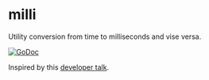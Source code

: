milli
=====

Utility conversion from time to milliseconds and vise versa.

[![GoDoc](https://godoc.org/github.com/ShaleApps/milli?status.svg)](https://godoc.org/github.com/ShaleApps/milli)

Inspired by this [developer talk](https://www.youtube.com/watch?v=BlWsLCrG1Gw).
